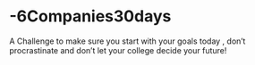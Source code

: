 # -6Companies30days
A Challenge to make sure you start with your goals today , don’t procrastinate and don’t let your college decide your future!
